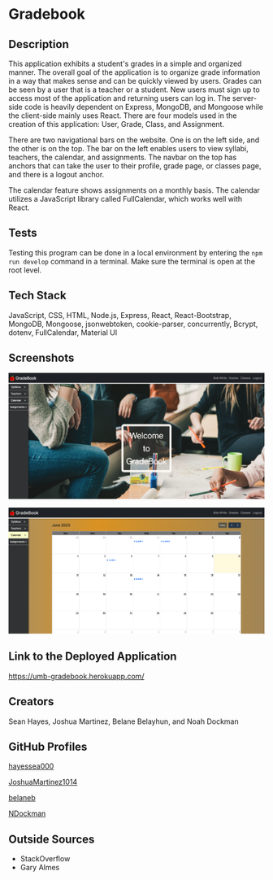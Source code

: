 # Gradebook

## Description

This application exhibits a student's grades in a simple and organized manner. The overall goal of the application is to organize grade information in a way that makes sense and can be quickly viewed by users. Grades can be seen by a user that is a teacher or a student. New users must sign up to access most of the application and returning users can log in. The server-side code is heavily dependent on Express, MongoDB, and Mongoose while the client-side mainly uses React. There are four models used in the creation of this application: User, Grade, Class, and Assignment.

There are two navigational bars on the website. One is on the left side, and the other is on the top. The bar on the left enables users to view syllabi, teachers, the calendar, and assignments. The navbar on the top has anchors that can take the user to their profile, grade page, or classes page, and there is a logout anchor.

The calendar feature shows assignments on a monthly basis. The calendar utilizes a JavaScript library called FullCalendar, which works well with React.

## Tests

Testing this program can be done in a local environment by entering the `npm run develop` command in a terminal. Make sure the terminal is open at the root level.

## Tech Stack

JavaScript, CSS, HTML, Node.js, Express, React, React-Bootstrap, MongoDB, Mongoose, jsonwebtoken, cookie-parser, concurrently, Bcrypt, dotenv, FullCalendar, Material UI

## Screenshots

![Screenshot of the homepage](./images/gradebook-homepage-screenshot2023-06-10.png)

![Screenshot of the calendar](./images/gradebook-calendar-screenshot2023-06-10.png)

## Link to the Deployed Application

https://umb-gradebook.herokuapp.com/

## Creators

Sean Hayes, Joshua Martinez, Belane Belayhun, and Noah Dockman

## GitHub Profiles

[hayessea000](https://github.com/hayessea000)

[JoshuaMartinez1014](https://github.com/JoshuaMartinez1014)

[belaneb](https://github.com/belaneb)

[NDockman](https://github.com/NDockman)

## Outside Sources

- StackOverflow
- Gary Almes
